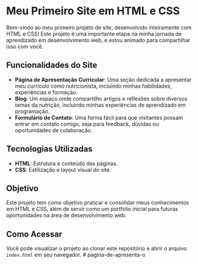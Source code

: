 # Meu Primeiro Site em HTML e CSS

Bem-vindo ao meu primeiro projeto de site, desenvolvido inteiramente com HTML e CSS! Este projeto é uma importante etapa na minha jornada de aprendizado em desenvolvimento web, e estou animado para compartilhar isso com você.

## Funcionalidades do Site

- **Página de Apresentação Curricular**: Uma seção dedicada a apresentar meu currículo como nutricionista, incluindo minhas habilidades, experiências e formação.
- **Blog**: Um espaço onde compartilho artigos e reflexões sobre diversos temas da nutrição, incluindo minhas experiências de aprendizado em programação.
- **Formulário de Contato**: Uma forma fácil para que visitantes possam entrar em contato comigo, seja para feedback, dúvidas ou oportunidades de colaboração.

## Tecnologias Utilizadas

- **HTML**: Estrutura e conteúdo das páginas.
- **CSS**: Estilização e layout visual do site.

## Objetivo

Este projeto tem como objetivo praticar e consolidar meus conhecimentos em HTML e CSS, além de servir como um portfólio inicial para futuras oportunidades na área de desenvolvimento web.

## Como Acessar

Você pode visualizar o projeto ao clonar este repositório e abrir o arquivo `index.html` em seu navegador.
﻿# pagina-de-apresenta-o

